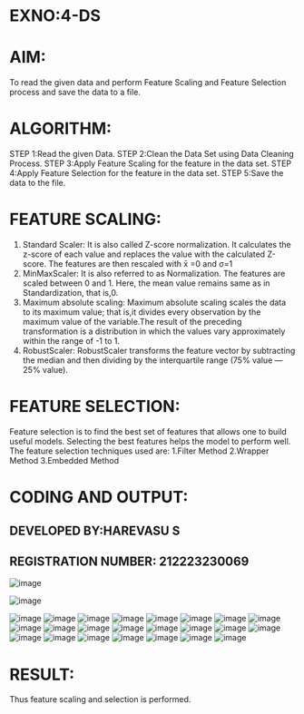 # EXNO:4-DS
# AIM:
To read the given data and perform Feature Scaling and Feature Selection process and save the
data to a file.

# ALGORITHM:
STEP 1:Read the given Data.
STEP 2:Clean the Data Set using Data Cleaning Process.
STEP 3:Apply Feature Scaling for the feature in the data set.
STEP 4:Apply Feature Selection for the feature in the data set.
STEP 5:Save the data to the file.

# FEATURE SCALING:
1. Standard Scaler: It is also called Z-score normalization. It calculates the z-score of each value and replaces the value with the calculated Z-score. The features are then rescaled with x̄ =0 and σ=1
2. MinMaxScaler: It is also referred to as Normalization. The features are scaled between 0 and 1. Here, the mean value remains same as in Standardization, that is,0.
3. Maximum absolute scaling: Maximum absolute scaling scales the data to its maximum value; that is,it divides every observation by the maximum value of the variable.The result of the preceding transformation is a distribution in which the values vary approximately within the range of -1 to 1.
4. RobustScaler: RobustScaler transforms the feature vector by subtracting the median and then dividing by the interquartile range (75% value — 25% value).

# FEATURE SELECTION:
Feature selection is to find the best set of features that allows one to build useful models. Selecting the best features helps the model to perform well.
The feature selection techniques used are:
1.Filter Method
2.Wrapper Method
3.Embedded Method

# CODING AND OUTPUT:
## DEVELOPED BY:HAREVASU S
## REGISTRATION NUMBER: 212223230069
![image](https://github.com/1808charitha/EXNO-4-DS/assets/132996838/66bf8346-99be-479b-86cf-d8f197bb6dc1)

![image](https://github.com/1808charitha/EXNO-4-DS/assets/132996838/c662fe28-32c8-4178-8cc6-ed8997f036b0)

![image](https://github.com/1808charitha/EXNO-4-DS/assets/132996838/69a21166-1be8-4779-8e21-b653d7c4f52e)
![image](https://github.com/1808charitha/EXNO-4-DS/assets/132996838/afd7099e-ca59-499e-be65-9664fa5d8b86)
![image](https://github.com/1808charitha/EXNO-4-DS/assets/132996838/c49edb65-7480-45e8-b845-30b33914495a)
![image](https://github.com/1808charitha/EXNO-4-DS/assets/132996838/026dcf32-38f5-46e1-8063-69966041ef82)
![image](https://github.com/1808charitha/EXNO-4-DS/assets/132996838/8541132f-d413-4400-8428-4c7fc7b9a3c4)
![image](https://github.com/1808charitha/EXNO-4-DS/assets/132996838/aeeb6460-5eea-45cd-bb57-a1ec982b5441)
![image](https://github.com/1808charitha/EXNO-4-DS/assets/132996838/8245c4df-0907-4562-bcf3-918640961833)
![image](https://github.com/1808charitha/EXNO-4-DS/assets/132996838/b6e17ffb-d5bd-47e3-8fa1-c7205d6b956b)
![image](https://github.com/1808charitha/EXNO-4-DS/assets/132996838/c8852224-aa56-4e4a-873e-3ffb02773b78)
![image](https://github.com/1808charitha/EXNO-4-DS/assets/132996838/b7e15449-0e97-405d-8f8e-cb37b2f8c9e6)
![image](https://github.com/1808charitha/EXNO-4-DS/assets/132996838/27c4f53d-b4c0-4eed-9eb6-dd31b238f5a1)
![image](https://github.com/1808charitha/EXNO-4-DS/assets/132996838/3ba91785-882a-45dd-8563-e6595828fdcd)
![image](https://github.com/1808charitha/EXNO-4-DS/assets/132996838/1cf8d8a7-9eed-4f5b-8144-54d67bc1fa74)
![image](https://github.com/1808charitha/EXNO-4-DS/assets/132996838/9f0ccd4d-feef-4051-ba8b-f5f98f76c28d)
![image](https://github.com/1808charitha/EXNO-4-DS/assets/132996838/c3ead24a-040e-4d87-93fb-3a7f43ebd06d)
![image](https://github.com/1808charitha/EXNO-4-DS/assets/132996838/fcec1c84-36e0-4284-9121-ddf50c83ffb5)
![image](https://github.com/1808charitha/EXNO-4-DS/assets/132996838/54a2df43-7590-4c88-9590-1a9f1c3c9838)
![image](https://github.com/1808charitha/EXNO-4-DS/assets/132996838/96cb2202-651c-40b6-8fbd-d10d54db4eb3)
![image](https://github.com/1808charitha/EXNO-4-DS/assets/132996838/c386bbc2-bf1b-4472-9cc4-03abfac6cb2b)
![image](https://github.com/1808charitha/EXNO-4-DS/assets/132996838/89adf369-5755-4b1c-bc52-f0a1cfd7843b)
![image](https://github.com/1808charitha/EXNO-4-DS/assets/132996838/4f7c73a0-6f22-4b99-b843-bfd05ae3f65c)
![image](https://github.com/1808charitha/EXNO-4-DS/assets/132996838/f44462ea-7374-4654-8ff2-6d39cdb497a3)
![image](https://github.com/1808charitha/EXNO-4-DS/assets/132996838/801ebc90-3b75-45e6-8ca4-830199104b2d)
# RESULT:
Thus feature scaling and selection is performed.
